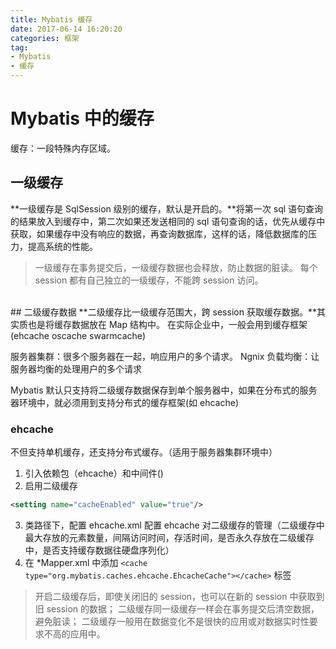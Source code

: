 ```yaml
---
title: Mybatis 缓存
date: 2017-06-14 16:20:20
categories: 框架
tag: 
- Mybatis
- 缓存
---
```


# Mybatis 中的缓存
缓存：一段特殊内存区域。

<!--more-->

## 一级缓存
**一级缓存是 SqlSession 级别的缓存，默认是开启的。**将第一次 sql 语句查询的结果放入到缓存中，第二次如果还发送相同的 sql 语句查询的话，优先从缓存中获取，如果缓存中没有响应的数据，再查询数据库，这样的话，降低数据库的压力，提高系统的性能。
>一级缓存在事务提交后，一级缓存数据也会释放，防止数据的脏读。
>每个 session 都有自己独立的一级缓存，不能跨 session 访问。

<br/>
## 二级缓存数据
**二级缓存比一级缓存范围大，跨 session 获取缓存数据。**其实质也是将缓存数据放在 Map 结构中。
在实际企业中，一般会用到缓存框架(ehcache oscache swarmcache)

服务器集群：很多个服务器在一起，响应用户的多个请求。
Ngnix 负载均衡：让服务器均衡的处理用户的多个请求

Mybatis 默认只支持将二级缓存数据保存到单个服务器中，如果在分布式的服务器环境中，就必须用到支持分布式的缓存框架(如 ehcache)

### ehcache
不但支持单机缓存，还支持分布式缓存。（适用于服务器集群环境中）

1. 引入依赖包（ehcache）和中间件()
2. 启用二级缓存
```xml
<setting name="cacheEnabled" value="true"/>
```
3. 类路径下，配置 ehcache.xml
配置 ehcache 对二级缓存的管理（二级缓存中最大存放的元素数量，间隔访问时间，存活时间，是否永久存放在二级缓存中，是否支持缓存数据往硬盘序列化）
4. 在 *Mapper.xml 中添加 `<cache type="org.mybatis.caches.ehcache.EhcacheCache"></cache>` 标签

>开启二级缓存后，即使关闭旧的 session，也可以在新的 session 中获取到旧 session 的数据；
>二级缓存同一级缓存一样会在事务提交后清空数据，避免脏读；
>二级缓存一般用在数据变化不是很快的应用或对数据实时性要求不高的应用中。